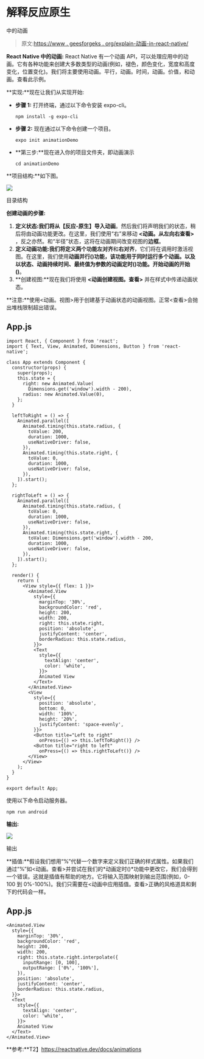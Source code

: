# 解释反应原生

中的动画

> 原文:[https://www . geesforgeks . org/explain-动画-in-react-native/](https://www.geeksforgeeks.org/explain-animations-in-react-native/)

**React Native 中的动画:** React Native 有一个动画 API，可以处理应用中的动画。它有各种功能来创建大多数类型的动画(例如，褪色，颜色变化，宽度和高度变化，位置变化)。我们将主要使用动画。平行，动画。时间，动画。价值，和动画。查看此示例。

**实现:**现在让我们从实现开始:

*   **步骤 1:** 打开终端，通过以下命令安装 expo-cli。

    ```
    npm install -g expo-cli
    ```

*   **步骤 2:** 现在通过以下命令创建一个项目。

    ```
    expo init animationDemo
    ```

*   **第三步:**现在进入你的项目文件夹，即动画演示

    ```
    cd animationDemo
    ```

**项目结构:**如下图。

![](img/00a1d2ab6d985f7e4047128c7fb5a0d2.png)

目录结构

**创建动画的步骤:**

1.  **定义状态:**我们将从**【反应-原生】**导入**动画**。然后我们将声明我们的状态，稍后将由动画功能更改。在这里，我们使用“右”来移动 **<动画。从左向右查看>** ，反之亦然。和“半径”状态，这将在动画期间改变视图的**边框**。
2.  **定义动画功能:**我们将定义两个功能**左对齐**和**右对齐**，它们将在调用时激活视图。在这里，我们使用**动画并行()**功能，该功能用于同时运行多个动画。以及以状态、动画持续时间、最终值为参数的**动画定时()**功能。开始动画的**开始()**。
3.  **创建视图:**现在我们将使用 **<动画创建视图。查看>** 并在样式中传递动画状态。

**注意:**使用<动画。视图>用于创建基于动画状态的动画视图。正常<查看>会抛出堆栈限制超出错误。

## App.js

```
import React, { Component } from 'react';
import { Text, View, Animated, Dimensions, Button } from 'react-native';

class App extends Component {
  constructor(props) {
    super(props);
    this.state = {
      right: new Animated.Value(
        Dimensions.get('window').width - 200),
      radius: new Animated.Value(0),
    };
  }

  leftToRight = () => {
    Animated.parallel([
      Animated.timing(this.state.radius, {
        toValue: 200,
        duration: 1000,
        useNativeDriver: false,
      }),
      Animated.timing(this.state.right, {
        toValue: 0,
        duration: 1000,
        useNativeDriver: false,
      }),
    ]).start();
  };

  rightToLeft = () => {
    Animated.parallel([
      Animated.timing(this.state.radius, {
        toValue: 0,
        duration: 1000,
        useNativeDriver: false,
      }),
      Animated.timing(this.state.right, {
        toValue: Dimensions.get('window').width - 200,
        duration: 1000,
        useNativeDriver: false,
      }),
    ]).start();
  };

  render() {
    return (
      <View style={{ flex: 1 }}>
        <Animated.View
          style={{
            marginTop: '30%',
            backgroundColor: 'red',
            height: 200,
            width: 200,
            right: this.state.right,
            position: 'absolute',
            justifyContent: 'center',
            borderRadius: this.state.radius,
          }}>
          <Text
            style={{
              textAlign: 'center',
              color: 'white',
            }}>
            Animated View
          </Text>
        </Animated.View>
        <View
          style={{
            position: 'absolute',
            bottom: 0,
            width: '100%',
            height: '20%',
            justifyContent: 'space-evenly',
          }}>
          <Button title="Left to right" 
            onPress={() => this.leftToRight()} />
          <Button title="right to left" 
            onPress={() => this.rightToLeft()} />
        </View>
      </View>
    );
  }
}

export default App;
```

使用以下命令启动服务器。

```
npm run android
```

**输出:**

![](img/4f3353c5aee74d99ec56b53911126125.png)

输出

**插值:**假设我们想用“%”代替一个数字来定义我们正确的样式属性。如果我们通过“%”如<动画。查看>并尝试在我们的*动画定时()*功能中更改它，我们会得到一个错误。这就是插值有帮助的地方。它将输入范围映射到输出范围(例如，0-100 到 0%-100%)。我们只需要在<动画中应用插值。查看>正确的风格道具和剩下的代码会一样。

## App.js

```
<Animated.View
  style={{
    marginTop: '30%',
    backgroundColor: 'red',
    height: 200,
    width: 200,
    right: this.state.right.interpolate({
      inputRange: [0, 100],
      outputRange: ['0%', '100%'],
    }),
    position: 'absolute',
    justifyContent: 'center',
    borderRadius: this.state.radius,
  }}>
  <Text
    style={{
      textAlign: 'center',
      color: 'white',
    }}>
    Animated View
  </Text>
</Animated.View>
```

**参考:**T2】https://reactnative.dev/docs/animations